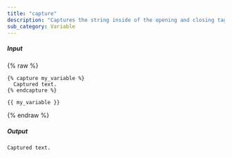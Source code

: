 ```yaml
---
title: "capture"
description: "Captures the string inside of the opening and closing tags and assigns it to a variable."
sub_category: Variable
---
```

##### Input

{% raw %}
~~~liquid
{% capture my_variable %}
  Captured text.
{% endcapture %}

{{ my_variable }}
~~~
{% endraw %}

##### Output

~~~html
Captured text.
~~~

